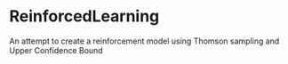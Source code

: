 # ReinforcedLearning
An attempt to create a reinforcement model using Thomson sampling and Upper Confidence Bound
